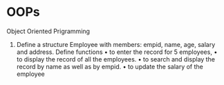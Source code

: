 # OOPs
Object Oriented Prigramming
1.	Define a structure Employee with members: empid, name, age, salary and address. Define functions
•	to enter the record for 5 employees, 
•	to display the record of all the employees.
•	to search and display the record by name as well as by empid. 
•	to update the salary of the employee
